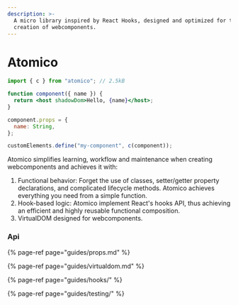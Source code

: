 ```yaml
---
description: >-
  A micro library inspired by React Hooks, designed and optimized for the
  creation of webcomponents.
---
```


# Atomico

```jsx
import { c } from "atomico"; // 2.5kB

function component({ name }) {
  return <host shadowDom>Hello, {name}</host>;
}

component.props = {
  name: String,
};

customElements.define("my-component", c(component));
```

Atomico simplifies learning, workflow and maintenance when creating webcomponents and achieves it with:

1. Functional behavior: Forget the use of classes, setter/getter property declarations, and complicated lifecycle methods. Atomico achieves everything you need from a simple function.
2. Hook-based logic: Atomico implement React's hooks API, thus achieving an efficient and highly reusable functional composition.
3. VirtualDOM designed for webcomponents.

### Api

{% page-ref page="guides/props.md" %}

{% page-ref page="guides/virtualdom.md" %}

{% page-ref page="guides/hooks/" %}

{% page-ref page="guides/testing/" %}

